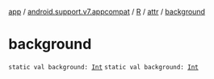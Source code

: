 [app](../../../index.md) / [android.support.v7.appcompat](../../index.md) / [R](../index.md) / [attr](index.md) / [background](.)

# background

`static val background: `[`Int`](https://kotlinlang.org/api/latest/jvm/stdlib/kotlin/-int/index.html)
`static val background: `[`Int`](https://kotlinlang.org/api/latest/jvm/stdlib/kotlin/-int/index.html)